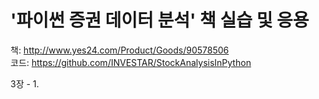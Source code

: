 # '파이썬 증권 데이터 분석' 책 실습 및 응용

책: http://www.yes24.com/Product/Goods/90578506 <br>
코드: https://github.com/INVESTAR/StockAnalysisInPython

3장 - 1. 

